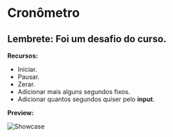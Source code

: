 # Cronômetro

## Lembrete: Foi um desafio do curso.

 **Recursos:**
 - Iniciar.
 - Pausar.
 - Zerar.
 - Adicionar mais alguns segundos fixos.
 - Adicionar quantos segundos quiser pelo __input__.
 
 **Preview:**
 
 ![Showcase](https://media.discordapp.net/attachments/503273624682233856/775963138511994910/unknown.png?width=1008&height=567)
